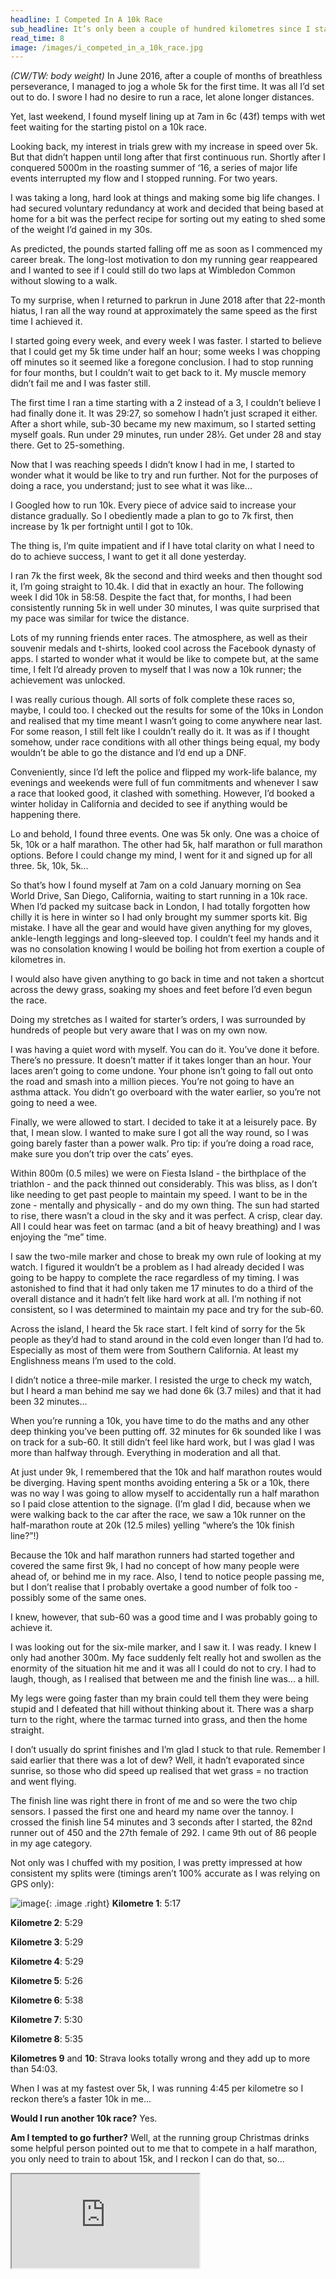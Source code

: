 ```yaml
---
headline: I Competed In A 10k Race
sub_headline: It’s only been a couple of hundred kilometres since I started being able to run 5k without stopping
read_time: 8
image: /images/i_competed_in_a_10k_race.jpg
---
```


*(CW/TW: body weight)* In June 2016, after a couple of months of breathless perseverance, I managed to jog a whole 5k for the first time.  It was all I’d set out to do.  I swore I had no desire to run a race, let alone longer distances.

Yet, last weekend, I found myself lining up at 7am in 6c (43f) temps with wet feet waiting for the starting pistol on a 10k race.

Looking back, my interest in trials grew with my increase in speed over 5k.  But that didn’t happen until long after that first continuous run.  Shortly after I conquered 5000m in the roasting summer of ‘16, a series of major life events interrupted my flow and I stopped running.  For two years.

I was taking a long, hard look at things and making some big life changes.  I had secured voluntary redundancy at work and decided that being based at home for a bit was the perfect recipe for sorting out my eating to shed some of the weight I’d gained in my 30s.

As predicted, the pounds started falling off me as soon as I commenced my career break.  The long-lost motivation to don my running gear reappeared and I wanted to see if I could still do two laps at Wimbledon Common without slowing to a walk.

To my surprise, when I returned to parkrun in June 2018 after that 22-month hiatus, I ran all the way round at approximately the same speed as the first time I achieved it.

I started going every week, and every week I was faster.  I started to believe that I could get my 5k time under half an hour; some weeks I was chopping off minutes so it seemed like a foregone conclusion.  I had to stop running for four months, but I couldn’t wait to get back to it.  My muscle memory didn’t fail me and I was faster still.

The first time I ran a time starting with a 2 instead of a 3, I couldn’t believe I had finally done it.  It was 29:27, so somehow I hadn’t just scraped it either.  After a short while, sub-30 became my new maximum, so I started setting myself goals.  Run under 29 minutes, run under 28½.  Get under 28 and stay there.  Get to 25-something.

Now that I was reaching speeds I didn’t know I had in me, I started to wonder what it would be like to try and run further.  Not for the purposes of doing a race, you understand; just to see what it was like...

I Googled how to run 10k.  Every piece of advice said to increase your distance gradually.  So I obediently made a plan to go to 7k first, then increase by 1k per fortnight until I got to 10k.

The thing is, I’m quite impatient and if I have total clarity on what I need to do to achieve success, I want to get it all done yesterday.

I ran 7k the first week, 8k the second and third weeks and then thought sod it, I’m going straight to 10.4k.  I did that in exactly an hour.  The following week I did 10k in 58:58.  Despite the fact that, for months, I had been consistently running 5k in well under 30 minutes, I was quite surprised that my pace was similar for twice the distance.

Lots of my running friends enter races.  The atmosphere, as well as their souvenir medals and t-shirts, looked cool across the Facebook dynasty of apps.  I started to wonder what it would be like to compete but, at the same time, I felt I’d already proven to myself that I was now a 10k runner; the achievement was unlocked.

I was really curious though.  All sorts of folk complete these races so, maybe, I could too.  I checked out the results for some of the 10ks in London and realised that my time meant I wasn’t going to come anywhere near last.  For some reason, I still felt like I couldn’t really do it.  It was as if I thought somehow, under race conditions with all other things being equal, my body wouldn’t be able to go the distance and I’d end up a DNF.

Conveniently, since I’d left the police and flipped my work-life balance, my evenings and weekends were full of fun commitments and whenever I saw a race that looked good, it clashed with something.  However, I’d booked a winter holiday in California and decided to see if anything would be happening there.

Lo and behold, I found three events.  One was 5k only.  One was a choice of 5k, 10k or a half marathon.  The other had 5k, half marathon or full marathon options.  Before I could change my mind, I went for it and signed up for all three.  5k, 10k, 5k...

So that’s how I found myself at 7am on a cold January morning on Sea World Drive, San Diego, California, waiting to start running in a 10k race.  When I’d packed my suitcase back in London, I had totally forgotten how chilly it is here in winter so I had only brought my summer sports kit.  Big mistake.  I have all the gear and would have given anything for my gloves, ankle-length leggings and long-sleeved top.  I couldn’t feel my hands and it was no consolation knowing I would be boiling hot from exertion a couple of kilometres in.

I would also have given anything to go back in time and not taken a shortcut across the dewy grass, soaking my shoes and feet before I’d even begun the race.

Doing my stretches as I waited for starter’s orders, I was surrounded by hundreds of people but very aware that I was on my own now.

I was having a quiet word with myself.  You can do it.  You’ve done it before.  There’s no pressure.  It doesn’t matter if it takes longer than an hour.  Your laces aren’t going to come undone.  Your phone isn’t going to fall out onto the road and smash into a million pieces.  You’re not going to have an asthma attack.  You didn’t go overboard with the water earlier, so you’re not going to need a wee.

Finally, we were allowed to start.  I decided to take it at a leisurely pace.  By that, I mean slow.  I wanted to make sure I got all the way round, so I was going barely faster than a power walk.  Pro tip: if you’re doing a road race, make sure you don’t trip over the cats’ eyes.

Within 800m (0.5 miles) we were on Fiesta Island - the birthplace of the triathlon - and the pack thinned out considerably.  This was bliss, as I don’t like needing to get past people to maintain my speed.  I want to be in the zone - mentally and physically - and do my own thing.  The sun had started to rise, there wasn’t a cloud in the sky and it was perfect.  A crisp, clear day.  All I could hear was feet on tarmac (and a bit of heavy breathing) and I was enjoying the “me” time.

I saw the two-mile marker and chose to break my own rule of looking at my watch.  I figured it wouldn’t be a problem as I had already decided I was going to be happy to complete the race regardless of my timing.  I was astonished to find that it had only taken me 17 minutes to do a third of the overall distance and it hadn’t felt like hard work at all.  I’m nothing if not consistent, so I was determined to maintain my pace and try for the sub-60.

Across the island, I heard the 5k race start.  I felt kind of sorry for the 5k people as they’d had to stand around in the cold even longer than I’d had to.  Especially as most of them were from Southern California.  At least my Englishness means I’m used to the cold.

I didn’t notice a three-mile marker.  I resisted the urge to check my watch, but I heard a man behind me say we had done 6k (3.7 miles) and that it had been 32 minutes...

When you’re running a 10k, you have time to do the maths and any other deep thinking you’ve been putting off.  32 minutes for 6k sounded like I was on track for a sub-60.  It still didn’t feel like hard work, but I was glad I was more than halfway through.  Everything in moderation and all that.

At just under 9k, I remembered that the 10k and half marathon routes would be diverging.  Having spent months avoiding entering a 5k or a 10k, there was no way I was going to allow myself to accidentally run a half marathon so I paid close attention to the signage.  (I’m glad I did, because when we were walking back to the car after the race, we saw a 10k runner on the half-marathon route at 20k (12.5 miles) yelling “where’s the 10k finish line?”!)

Because the 10k and half marathon runners had started together and covered the same first 9k, I had no concept of how many people were ahead of, or behind me in my race.  Also, I tend to notice people passing me, but I don’t realise that I probably overtake a good number of folk too - possibly some of the same ones.

I knew, however, that sub-60 was a good time and I was probably going to achieve it.

I was looking out for the six-mile marker, and I saw it.  I was ready.  I knew I only had another 300m.  My face suddenly felt really hot and swollen as the enormity of the situation hit me and it was all I could do not to cry.  I had to laugh, though, as I realised that between me and the finish line was... a hill.

My legs were going faster than my brain could tell them they were being stupid and I defeated that hill without thinking about it.  There was a sharp turn to the right, where the tarmac turned into grass, and then the home straight.

I don’t usually do sprint finishes and I’m glad I stuck to that rule.  Remember I said earlier that there was a lot of dew?  Well, it hadn’t evaporated since sunrise, so those who did speed up realised that wet grass = no traction and went flying.

The finish line was right there in front of me and so were the two chip sensors.  I passed the first one and heard my name over the tannoy.  I crossed the finish line 54 minutes and 3 seconds after I started, the 82nd runner out of 450 and the 27th female of 292.  I came 9th out of 86 people in my age category.

Not only was I chuffed with my position, I was pretty impressed at how consistent my splits were (timings aren’t 100% accurate as I was relying on GPS only):

![image](/images/i_competed_in_a_10k_race_timings.jpg){: .image .right}
**Kilometre 1**: 5:17

**Kilometre 2**: 5:29

**Kilometre 3**: 5:29

**Kilometre 4**: 5:29

**Kilometre 5**: 5:26

**Kilometre 6**: 5:38

**Kilometre 7**: 5:30

**Kilometre 8**: 5:35

**Kilometres 9** and **10**: Strava looks totally wrong and they add up to more than 54:03.

When I was at my fastest over 5k, I was running 4:45 per kilometre so I reckon there’s a faster 10k in me...

**Would I run another 10k race?**  Yes.

**Am I tempted to go further?**  Well, at the running group Christmas drinks some helpful person pointed out to me that to compete in a half marathon, you only need to train to about 15k, and I reckon I can do that, so...

<div class="embed-responsive embed-responsive-16by9">
  <iframe class="embed-responsive-item" src="https://www.youtube.com/embed/WwsApyDAZJ8" allowfullscreen></iframe>
</div><br/>